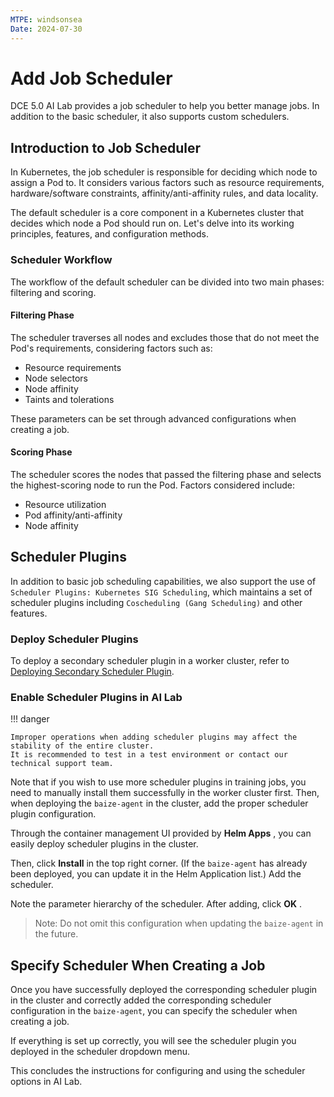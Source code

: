 ```yaml
---
MTPE: windsonsea
Date: 2024-07-30
---
```


# Add Job Scheduler

DCE 5.0 AI Lab provides a job scheduler to help you better manage jobs.
In addition to the basic scheduler, it also supports custom schedulers.

## Introduction to Job Scheduler

In Kubernetes, the job scheduler is responsible for deciding which node to assign a Pod to.
It considers various factors such as resource requirements, hardware/software constraints,
affinity/anti-affinity rules, and data locality.

The default scheduler is a core component in a Kubernetes cluster that decides
which node a Pod should run on. Let's delve into its working principles,
features, and configuration methods.

### Scheduler Workflow

The workflow of the default scheduler can be divided into two main phases: filtering and scoring.

#### Filtering Phase

The scheduler traverses all nodes and excludes those that do not meet the Pod's requirements,
considering factors such as:

- Resource requirements
- Node selectors
- Node affinity
- Taints and tolerations

These parameters can be set through advanced configurations when creating a job.

<!-- add screenshot later -->

#### Scoring Phase

The scheduler scores the nodes that passed the filtering phase and selects
the highest-scoring node to run the Pod. Factors considered include:

- Resource utilization
- Pod affinity/anti-affinity
- Node affinity

## Scheduler Plugins

In addition to basic job scheduling capabilities, we also support the use of
`Scheduler Plugins: Kubernetes SIG Scheduling`, which maintains a set of scheduler plugins
including `Coscheduling (Gang Scheduling)` and other features.

### Deploy Scheduler Plugins

To deploy a secondary scheduler plugin in a worker cluster, refer to
[Deploying Secondary Scheduler Plugin](../../kpanda/user-guide/clusters/cluster-scheduler-plugin.md).

### Enable Scheduler Plugins in AI Lab

!!! danger

    Improper operations when adding scheduler plugins may affect the stability of the entire cluster.
    It is recommended to test in a test environment or contact our technical support team.

Note that if you wish to use more scheduler plugins in training jobs, you need to manually install
them successfully in the worker cluster first. Then, when deploying the `baize-agent` in the cluster,
add the proper scheduler plugin configuration.

Through the container management UI provided by **Helm Apps** ,
you can easily deploy scheduler plugins in the cluster.

<!-- add screenshot later -->

Then, click **Install** in the top right corner.
(If the `baize-agent` has already been deployed, you can update it in the Helm Application list.)
Add the scheduler.

<!-- add screenshot later -->

Note the parameter hierarchy of the scheduler. After adding, click **OK** .

> Note: Do not omit this configuration when updating the `baize-agent` in the future.

## Specify Scheduler When Creating a Job

Once you have successfully deployed the corresponding scheduler plugin in the cluster and
correctly added the corresponding scheduler configuration in the `baize-agent`,
you can specify the scheduler when creating a job.

If everything is set up correctly, you will see the scheduler plugin you deployed in the scheduler dropdown menu.

<!-- add screenshot later -->

This concludes the instructions for configuring and using the scheduler options in AI Lab.
